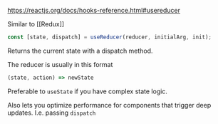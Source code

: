 https://reactjs.org/docs/hooks-reference.html#usereducer

Similar to [[Redux]]

```jsx
const [state, dispatch] = useReducer(reducer, initialArg, init);
```

Returns the current state with a dispatch method.


The reducer is usually in this format

```jsx
(state, action) => newState
```


Preferable to `useState` if you have complex state logic.

Also lets you optimize performance for components that trigger deep updates. I.e. passing `dispatch`